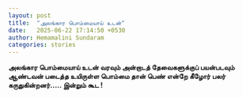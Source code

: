 ```yaml
---
layout: post
title:  "அலங்கார பொம்மையாய் உடன்"
date:   2025-06-22 17:14:50 +0530
author: Hemamalini Sundaram
categories: stories
---
```


**அலங்கார பொம்மையாய் உடன் வரவும் அன்றாடத் தேவைகளுக்குப் பயன்படவும் ஆண்டவன் படைத்த
உயிருள்ள பொம்மை தான் பெண் என்றே கீழோர் பலர் கருதுகின்றனர்\..... இன்றும் கூட !**

